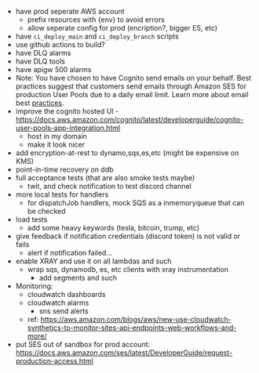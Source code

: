 - have prod seperate AWS account
  - prefix resources with {env} to avoid errors
  - allow seperate config for prod (encription?, bigger ES, etc)
- have `ci_deploy_main` and `ci_deploy_branch` scripts
- use github actions to build?
- have DLQ alarms
- have DLQ tools
- have apigw 500 alarms
- Note: You have chosen to have Cognito send emails on your behalf. Best practices suggest that customers send emails through Amazon SES for production User Pools due to a daily email limit. Learn more about email best [practices](https://docs.aws.amazon.com/cognito/latest/developerguide/signing-up-users-in-your-app.html).
- improve the cognito hosted UI - https://docs.aws.amazon.com/cognito/latest/developerguide/cognito-user-pools-app-integration.html
  - host in my domain
  - make it look nicer
- add encryption-at-rest to dynamo,sqs,es,etc (might be expensive on KMS)
- point-in-time recovery on ddb
- full acceptance tests (that are also smoke tests maybe)
  - twit, and check notification to test discord channel
- more local tests for handlers
  - for dispatchJob handlers, mock SQS as a inmemoryqueue that can be checked
- load tests
  - add some heavy keywords (tesla, bitcoin, trump, etc)
- give feedback if notification credentials (discord token) is not valid or fails
  - alert if notification failed...
- enable XRAY and use it on all lambdas and such
  - wrap sqs, dynamodb, es, etc clients with xray instrumentation
    - add segments and such
- Monitoring:
  - cloudwatch dashboards
  - cloudwatch alarms
    - sns send alerts
  - ref: https://aws.amazon.com/blogs/aws/new-use-cloudwatch-synthetics-to-monitor-sites-api-endpoints-web-workflows-and-more/
- put SES out of sandbox for prod account: https://docs.aws.amazon.com/ses/latest/DeveloperGuide/request-production-access.html

